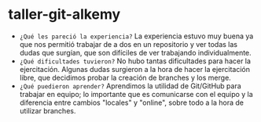 # taller-git-alkemy

- `¿Qué les pareció la experiencia?` La experiencia estuvo muy buena ya que nos permitió trabajar de a dos en un repositorio y ver todas las dudas que surgían, que son difíciles de ver trabajando individualmente.
- `¿Qué dificultades tuvieron?` No hubo tantas dificultades para hacer la ejercitación. Algunas dudas surgieron a la hora de hacer la ejercitación libre, que decidimos probar la creación de branches y los merge.
- `¿Qué puedieron aprender?` Aprendimos la utilidad de Git/GitHub para trabajar en equipo; lo importante que es comunicarse con el equipo y la diferencia entre cambios "locales" y "online", sobre todo a la hora de utilizar branches.
